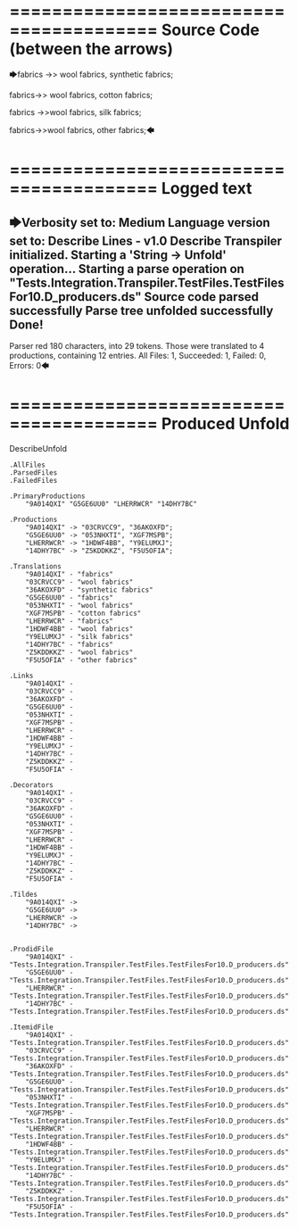 ========================================
Source Code (between the arrows)
========================================

🡆fabrics ->> wool fabrics,
	synthetic fabrics;

fabrics->> wool fabrics,
	cotton fabrics;

fabrics ->>wool fabrics,
	silk fabrics;

fabrics->>wool fabrics,
	other fabrics;🡄

========================================
Logged text
========================================

🡆Verbosity set to: Medium
Language version set to: Describe Lines - v1.0
Describe Transpiler initialized.
Starting a 'String -> Unfold' operation...
Starting a parse operation on "Tests.Integration.Transpiler.TestFiles.TestFilesFor10.D_producers.ds"
Source code parsed successfully
Parse tree unfolded successfully
Done!
------------------------
Parser red 180 characters, into 29 tokens.
Those were translated to 4 productions, containing 12 entries.
All Files: 1, Succeeded: 1, Failed: 0, Errors: 0🡄

========================================
Produced Unfold
========================================

DescribeUnfold

    .AllFiles
    .ParsedFiles
    .FailedFiles

    .PrimaryProductions
        "9A014QXI" "G5GE6UU0" "LHERRWCR" "14DHY7BC" 

    .Productions
        "9A014QXI" -> "03CRVCC9", "36AKOXFD";
        "G5GE6UU0" -> "053NHXTI", "XGF7MSPB";
        "LHERRWCR" -> "1HDWF4BB", "Y9ELUMXJ";
        "14DHY7BC" -> "Z5KDDKKZ", "F5U5OFIA";

    .Translations
        "9A014QXI" - "fabrics"
        "03CRVCC9" - "wool fabrics"
        "36AKOXFD" - "synthetic fabrics"
        "G5GE6UU0" - "fabrics"
        "053NHXTI" - "wool fabrics"
        "XGF7MSPB" - "cotton fabrics"
        "LHERRWCR" - "fabrics"
        "1HDWF4BB" - "wool fabrics"
        "Y9ELUMXJ" - "silk fabrics"
        "14DHY7BC" - "fabrics"
        "Z5KDDKKZ" - "wool fabrics"
        "F5U5OFIA" - "other fabrics"

    .Links
        "9A014QXI" - 
        "03CRVCC9" - 
        "36AKOXFD" - 
        "G5GE6UU0" - 
        "053NHXTI" - 
        "XGF7MSPB" - 
        "LHERRWCR" - 
        "1HDWF4BB" - 
        "Y9ELUMXJ" - 
        "14DHY7BC" - 
        "Z5KDDKKZ" - 
        "F5U5OFIA" - 

    .Decorators
        "9A014QXI" - 
        "03CRVCC9" - 
        "36AKOXFD" - 
        "G5GE6UU0" - 
        "053NHXTI" - 
        "XGF7MSPB" - 
        "LHERRWCR" - 
        "1HDWF4BB" - 
        "Y9ELUMXJ" - 
        "14DHY7BC" - 
        "Z5KDDKKZ" - 
        "F5U5OFIA" - 

    .Tildes
        "9A014QXI" -> 
        "G5GE6UU0" -> 
        "LHERRWCR" -> 
        "14DHY7BC" -> 


    .ProdidFile
        "9A014QXI" - "Tests.Integration.Transpiler.TestFiles.TestFilesFor10.D_producers.ds"
        "G5GE6UU0" - "Tests.Integration.Transpiler.TestFiles.TestFilesFor10.D_producers.ds"
        "LHERRWCR" - "Tests.Integration.Transpiler.TestFiles.TestFilesFor10.D_producers.ds"
        "14DHY7BC" - "Tests.Integration.Transpiler.TestFiles.TestFilesFor10.D_producers.ds"

    .ItemidFile
        "9A014QXI" - "Tests.Integration.Transpiler.TestFiles.TestFilesFor10.D_producers.ds"
        "03CRVCC9" - "Tests.Integration.Transpiler.TestFiles.TestFilesFor10.D_producers.ds"
        "36AKOXFD" - "Tests.Integration.Transpiler.TestFiles.TestFilesFor10.D_producers.ds"
        "G5GE6UU0" - "Tests.Integration.Transpiler.TestFiles.TestFilesFor10.D_producers.ds"
        "053NHXTI" - "Tests.Integration.Transpiler.TestFiles.TestFilesFor10.D_producers.ds"
        "XGF7MSPB" - "Tests.Integration.Transpiler.TestFiles.TestFilesFor10.D_producers.ds"
        "LHERRWCR" - "Tests.Integration.Transpiler.TestFiles.TestFilesFor10.D_producers.ds"
        "1HDWF4BB" - "Tests.Integration.Transpiler.TestFiles.TestFilesFor10.D_producers.ds"
        "Y9ELUMXJ" - "Tests.Integration.Transpiler.TestFiles.TestFilesFor10.D_producers.ds"
        "14DHY7BC" - "Tests.Integration.Transpiler.TestFiles.TestFilesFor10.D_producers.ds"
        "Z5KDDKKZ" - "Tests.Integration.Transpiler.TestFiles.TestFilesFor10.D_producers.ds"
        "F5U5OFIA" - "Tests.Integration.Transpiler.TestFiles.TestFilesFor10.D_producers.ds"

